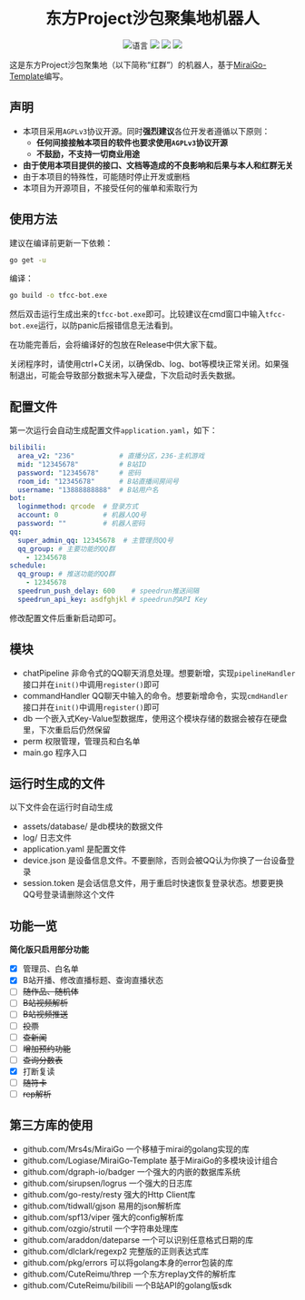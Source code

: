 <div align="center">

# 东方Project沙包聚集地机器人

![](https://img.shields.io/github/languages/top/Touhou-Freshman-Camp/tfcc-bot-go "语言")
[![](https://img.shields.io/github/actions/workflow/status/Touhou-Freshman-Camp/tfcc-bot-go/golangci-lint.yml?branch=simplified-version)](https://github.com/Touhou-Freshman-Camp/tfcc-bot-go/actions/workflows/golangci-lint.yml "代码分析")
[![](https://img.shields.io/github/contributors/Touhou-Freshman-Camp/tfcc-bot-go)](https://github.com/Touhou-Freshman-Camp/tfcc-bot-go/graphs/contributors "贡献者")
[![](https://img.shields.io/github/license/Touhou-Freshman-Camp/tfcc-bot-go)](https://github.com/Touhou-Freshman-Camp/tfcc-bot-go/blob/master/LICENSE "许可协议")
</div>

这是东方Project沙包聚集地（以下简称“红群”）的机器人，基于[MiraiGo-Template](https://github.com/Logiase/MiraiGo-Template)编写。

## 声明

* 本项目采用`AGPLv3`协议开源。同时**强烈建议**各位开发者遵循以下原则：
  * **任何间接接触本项目的软件也要求使用`AGPLv3`协议开源**
  * **不鼓励，不支持一切商业用途**
* **由于使用本项目提供的接口、文档等造成的不良影响和后果与本人和红群无关**
* 由于本项目的特殊性，可能随时停止开发或删档
* 本项目为开源项目，不接受任何的催单和索取行为

## 使用方法

建议在编译前更新一下依赖：

```bash
go get -u
```

编译：

```bash
go build -o tfcc-bot.exe
```

然后双击运行生成出来的`tfcc-bot.exe`即可。比较建议在cmd窗口中输入`tfcc-bot.exe`运行，以防panic后报错信息无法看到。

在功能完善后，会将编译好的包放在Release中供大家下载。

关闭程序时，请使用ctrl+C关闭，以确保db、log、bot等模块正常关闭。如果强制退出，可能会导致部分数据未写入硬盘，下次启动时丢失数据。

## 配置文件

第一次运行会自动生成配置文件`application.yaml`，如下：

```yaml
bilibili:
  area_v2: "236"           # 直播分区，236-主机游戏
  mid: "12345678"          # B站ID
  password: "12345678"     # 密码
  room_id: "12345678"      # B站直播间房间号
  username: "13888888888"  # B站用户名
bot:
  loginmethod: qrcode  # 登录方式
  account: 0           # 机器人QQ号
  password: ""         # 机器人密码
qq:
  super_admin_qq: 12345678  # 主管理员QQ号
  qq_group: # 主要功能的QQ群
    - 12345678
schedule:
  qq_group: # 推送功能的QQ群
    - 12345678
  speedrun_push_delay: 600    # speedrun推送间隔
  speedrun_api_key: asdfghjkl # speedrun的API Key
```

修改配置文件后重新启动即可。

## 模块

- chatPipeline 非命令式的QQ聊天消息处理。想要新增，实现`pipelineHandler`接口并在`init()`中调用`register()`即可
- commandHandler QQ聊天中输入的命令。想要新增命令，实现`cmdHandler`接口并在`init()`中调用`register()`即可
- db 一个嵌入式Key-Value型数据库，使用这个模块存储的数据会被存在硬盘里，下次重启后仍然保留
- perm 权限管理，管理员和白名单
- main.go 程序入口

## 运行时生成的文件

以下文件会在运行时自动生成

- assets/database/ 是db模块的数据文件
- log/ 日志文件
- application.yaml 是配置文件
- device.json 是设备信息文件。不要删除，否则会被QQ认为你换了一台设备登录
- session.token 是会话信息文件，用于重启时快速恢复登录状态。想要更换QQ号登录请删除这个文件

## 功能一览

**简化版只启用部分功能**

- [x] 管理员、白名单
- [x] B站开播、修改直播标题、查询直播状态
- [ ] ~~随作品、随机体~~
- [ ] ~~B站视频解析~~
- [ ] ~~B站视频推送~~
- [ ] ~~投票~~
- [ ] ~~查新闻~~
- [ ] ~~增加预约功能~~
- [ ] ~~查询分数表~~
- [x] 打断复读
- [ ] ~~随符卡~~
- [ ] ~~rep解析~~

## 第三方库的使用

- github.com/Mrs4s/MiraiGo 一个移植于mirai的golang实现的库
- github.com/Logiase/MiraiGo-Template 基于MiraiGo的多模块设计组合
- github.com/dgraph-io/badger 一个强大的内嵌的数据库系统
- github.com/sirupsen/logrus 一个强大的日志库
- github.com/go-resty/resty 强大的Http Client库
- github.com/tidwall/gjson 易用的json解析库
- github.com/spf13/viper 强大的config解析库
- github.com/ozgio/strutil 一个字符串处理库
- github.com/araddon/dateparse 一个可以识别任意格式日期的库
- github.com/dlclark/regexp2 完整版的正则表达式库
- github.com/pkg/errors 可以将golang本身的error包装的库
- github.com/CuteReimu/threp 一个东方replay文件的解析库
- github.com/CuteReimu/bilibili 一个B站API的golang版sdk
